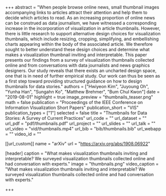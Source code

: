 +++
abstract = "When people browse online news, small thumbnail images accompanying links to articles attract their attention and help them to decide which articles to read. As an increasing proportion of online news can be construed as data journalism, we have witnessed a corresponding increase in the incorporation of visualization in article thumbnails. However, there is little research to support alternative design choices for visualization thumbnails, which include resizing, cropping, simplifying, and embellishing charts appearing within the body of the associated article. We therefore sought to better understand these design choices and determine what makes a visualization thumbnail inviting and interpretable. This paper presents our findings from a survey of visualization thumbnails collected online and from conversations with data journalists and news graphics designers. Our study reveals that there exists an uncharted design space, one that is in need of further empirical study. Our work can thus be seen as a first step toward providing structured guidance on how to design thumbnails for data stories."
authors = ["Hwiyeon Kim", "Juyoung Oh", "Yunha Han", "Sungahn Ko", "Matthew Brehmer", "Bum Chul Kwon"]
date = "2019-08-01"
highlight = true
image_preview = "thumbnails_teaser.png"
math = false
publication = "Proceedings of the IEEE Conference on Information Visualization Short Papers"
publication_short = "VIS"
publication_types = ["1"]
selected = false
title = "Thumbnails for Data Stories: A Survey of Current Practices"
url_code = ""
url_dataset = ""
url_pdf = "pdf/thumbnails.pdf"
url_project = ""
url_slides = ""
url_talk = ""
url_video = "vid/thumbnails.mp4"
url_bib = "bib/thumbnails.bib"
url_webapp = ""
video_id = ""

[[url_custom]]
name = "arXiv"
url = "https://arxiv.org/abs/1908.06922"


[header]
  caption = "What makes visualization thumbnails inviting and interpretable? We surveyed visualization thumbnails collected online and had conversation with experts."
  image = "thumbnails.png"
  video_caption = "What makes visualization thumbnails inviting and interpretable? We surveyed visualization thumbnails collected online and had conversation with experts."

+++

